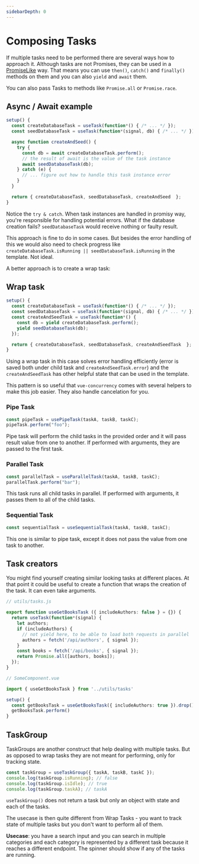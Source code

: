 ```yaml
---
sidebarDepth: 0
---
```


# Composing Tasks

If multiple tasks need to be performed there are several ways how to approach it. Although tasks are not Promises, they can be used in a [PromiseLike](https://microsoft.github.io/PowerBI-JavaScript/interfaces/_node_modules_typedoc_node_modules_typescript_lib_lib_es5_d_.promiselike.html) way. That means you can use `then()`, `catch()` and `finally()` methods on them and you can also `yield` and `await` them.

You can also pass Tasks to methods like `Promise.all` or `Promise.race`.

## Async / Await example

```ts
setup() {
  const createDatabaseTask = useTask(function*() { /* ... */ });
  const seedDatabaseTask = useTask(function*(signal, db) { /* ... */ });

  async function createAndSeed() {
    try {
      const db = await createDatabaseTask.perform();
      // the result of await is the value of the task instance
      await seedDatabaseTask(db);
    } catch (e) {
      // ... figure out how to handle this task instance error
    }
  }

  return { createDatabaseTask, seedDatabaseTask, createAndSeed  };
}
```

Notice the `try & catch`. When task instances are handled in promisy way, you're responsible for handling potential errors. What if the database creation fails? `seedDatabaseTask` would receive nothing or faulty result.

This approach is fine to do in some cases. But besides the error handling of this we would also need to check progress like `createDatabaseTask.isRunning || seedDatabaseTask.isRunning` in the template. Not ideal.

A better approach is to create a wrap task:

## Wrap task

```ts
setup() {
  const createDatabaseTask = useTask(function*() { /* ... */ });
  const seedDatabaseTask = useTask(function*(signal, db) { /* ... */ });
  const createAndSeedTask = useTask(function*() {
    const db = yield createDatabaseTask.perform();
    yield seedDatabaseTask(db);
  });

  return { createDatabaseTask, seedDatabaseTask, createAndSeedTask  };
}
```

Using a wrap task in this case solves error handling efficiently (error is saved both under child task and `createAndSeedTask.error`) and the `createAndSeedTask` has other helpful state that can be used in the template.

This pattern is so useful that `vue-concurrency` comes with several helpers to make this job easier. They also handle cancelation for you.

### Pipe Task

```ts
const pipeTask = usePipeTask(taskA, taskB, taskC);
pipeTask.perform("foo");
```

Pipe task will perform the child tasks in the provided order and it will pass result value from one to another. If performed with arguments, they are passed to the first task.

### Parallel Task

```ts
const parallelTask = useParallelTask(taskA, taskB, taskC);
parallelTask.perform("bar");
```

This task runs all child tasks in parallel. If performed with arguments, it passes them to all of the child tasks.

### Sequential Task

```ts
const sequentialTask = useSequentialTask(taskA, taskB, taskC);
```

This one is similar to pipe task, except it does not pass the value from one task to another.

## Task creators

You might find yourself creating similar looking tasks at different places. At that point it could be useful to create a function that wraps the creation of the task. It can even take arguments.

```ts
// utils/tasks.js

export function useGetBooksTask ({ includeAuthors: false } = {}) {
  return useTask(function*(signal) {
    let authors;
    if (includeAuthors) {
      // not yield here, to be able to load both requests in parallel
      authors = fetch('/api/authors', { signal });
    }
    const books = fetch('/api/books', { signal });
    return Promise.all([authors, books]);
  });
}
```

```ts
// SomeComponent.vue

import { useGetBooksTask } from '../utils/tasks'

setup() {
  const getBooksTask = useGetBooksTask({ includeAuthors: true }).drop();
  getBooksTask.perform()
}
```

## TaskGroup

TaskGroups are another construct that help dealing with multiple tasks. But as opposed to wrap tasks they are not meant for performing, only for tracking state.

```ts
const taskGroup = useTaskGroup({ taskA, taskB, taskC });
console.log(taskGroup.isRunning); // false
console.log(taskGroup.isIdle); // true
console.log(taskGroup.taskA); // taskA
```

`useTaskGroup()` does not return a task but only an object with state and each of the tasks.

The usecase is then quite different from Wrap Tasks - you want to track state of multiple tasks but you don't want to perform all of them.

**Usecase**: you have a search input and you can search in multiple categories and each category is represented by a different task because it reaches a different endpoint. The spinner should show if any of the tasks are running.

